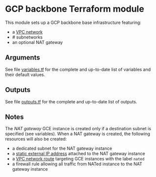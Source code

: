 # GCP backbone Terraform module

This module sets up a GCP backbone base infrastructure featuring:

* a [VPC network][0]
* \# subnetworks
* an optional NAT gateway

## Arguments

See file [variables.tf](variables.tf) for the complete and up-to-date list of variables and their default values.

## Outputs

See file [outputs.tf](outputs.tf) for the complete and up-to-date list of outputs.

## Notes

The *NAT gateway* GCE instance is created only if a destination subnet is specified (see variables). When a NAT gateway is created, the following resources will also be created:

* a dedicated subnet for the NAT gateway instance
* a [static external IP address][1] attached to the NAT gateway instance
* a [VPC network route][2] targeting GCE instances with the label `nated`
* a firewall rule allowing all traffic from NATed instance to the NAT gateway instance


[0]: https://cloud.google.com/compute/docs/vpc/
[1]: https://cloud.google.com/compute/docs/ip-addresses/#reservedaddress
[2]: https://cloud.google.com/compute/docs/vpc/routes
